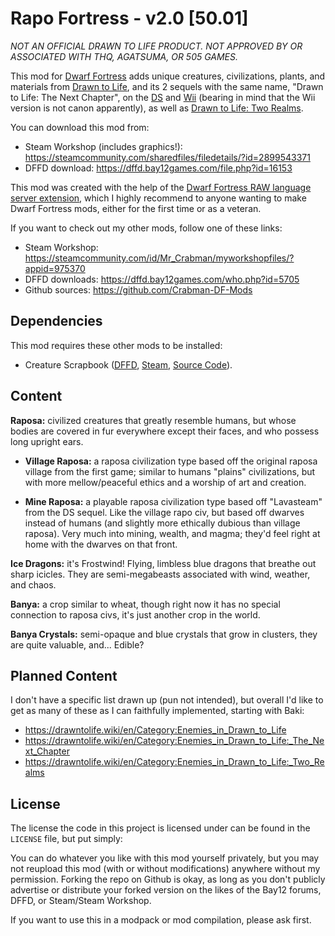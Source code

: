 # Rapo Fortress - v2.0 [50.01]

_NOT AN OFFICIAL DRAWN TO LIFE PRODUCT. NOT APPROVED BY OR ASSOCIATED WITH THQ, AGATSUMA, OR 505 GAMES._

This mod for [Dwarf Fortress][Dwarf_Fortress] adds unique creatures, civilizations, plants, and materials from [Drawn to Life][DTL], and its 2 sequels with the same name, "Drawn to Life: The Next Chapter", on the [DS][DS] and [Wii][Wii] (bearing in mind that the Wii version is not canon apparently), as well as [Drawn to Life: Two Realms][2R].

You can download this mod from:
- Steam Workshop (includes graphics!): https://steamcommunity.com/sharedfiles/filedetails/?id=2899543371
- DFFD download: https://dffd.bay12games.com/file.php?id=16153

This mod was created with the help of the [Dwarf Fortress RAW language server extension][LS], which I highly recommend to anyone wanting to make Dwarf Fortress mods, either for the first time or as a veteran.

If you want to check out my other mods, follow one of these links:
- Steam Workshop: https://steamcommunity.com/id/Mr_Crabman/myworkshopfiles/?appid=975370
- DFFD downloads: https://dffd.bay12games.com/who.php?id=5705
- Github sources: https://github.com/Crabman-DF-Mods

## Dependencies

This mod requires these other mods to be installed:
- Creature Scrapbook ([DFFD](https://dffd.bay12games.com/file.php?id=16201), [Steam](https://steamcommunity.com/sharedfiles/filedetails/?id=2899540654), [Source Code](https://github.com/Crabman-DF-Mods/creature-scrapbook)).

## Content

__Raposa:__ civilized creatures that greatly resemble humans, but whose bodies are covered in fur everywhere except their faces, and who possess long upright ears.

- __Village Raposa:__ a raposa civilization type based off the original raposa village from the first game; similar to humans "plains" civilizations, but with more mellow/peaceful ethics and a worship of art and creation.

- __Mine Raposa:__ a playable raposa civilization type based off "Lavasteam" from the DS sequel. Like the village rapo civ, but based off dwarves instead of humans (and slightly more ethically dubious than village raposa). Very much into mining, wealth, and magma; they'd feel right at home with the dwarves on that front.

__Ice Dragons:__ it's Frostwind! Flying, limbless blue dragons that breathe out sharp icicles. They are semi-megabeasts associated with wind, weather, and chaos.

__Banya:__ a crop similar to wheat, though right now it has no special connection to raposa civs, it's just another crop in the world.

__Banya Crystals:__ semi-opaque and blue crystals that grow in clusters, they are quite valuable, and... Edible?

## Planned Content

I don't have a specific list drawn up (pun not intended), but overall I'd like to get as many of these as I can faithfully implemented, starting with Baki:
- https://drawntolife.wiki/en/Category:Enemies_in_Drawn_to_Life
- https://drawntolife.wiki/en/Category:Enemies_in_Drawn_to_Life:_The_Next_Chapter
- https://drawntolife.wiki/en/Category:Enemies_in_Drawn_to_Life:_Two_Realms

## License

The license the code in this project is licensed under can be found in the `LICENSE` file, but put simply:

You can do whatever you like with this mod yourself privately, but you may not reupload this mod (with or without modifications) anywhere without my permission. Forking the repo on Github is okay, as long as you don't publicly advertise or distribute your forked version on the likes of the Bay12 forums, DFFD, or Steam/Steam Workshop.

If you want to use this in a modpack or mod compilation, please ask first.

<!--Links-->
[LS]: https://gitlab.com/df-modding-tools/df-raw-language-server
[Dwarf_Fortress]: https://bay12games.com/dwarves
[DTL]: https://en.wikipedia.org/wiki/Drawn_to_Life
[DS]: https://en.wikipedia.org/wiki/Drawn_to_Life:_The_Next_Chapter_(Nintendo_DS_video_game)
[Wii]: https://en.wikipedia.org/wiki/Drawn_to_Life:_The_Next_Chapter_(Wii_video_game)
[2R]: https://store.steampowered.com/app/1378070/Drawn_to_Life_Two_Realms/